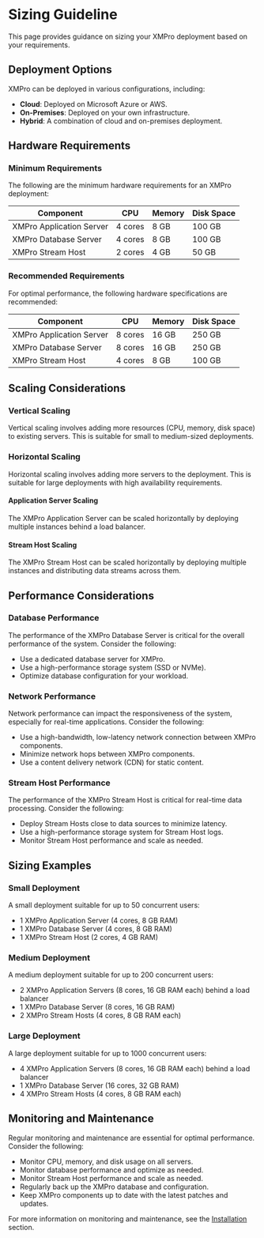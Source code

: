 # Sizing Guideline

This page provides guidance on sizing your XMPro deployment based on your requirements.

## Deployment Options

XMPro can be deployed in various configurations, including:

- **Cloud**: Deployed on Microsoft Azure or AWS.
- **On-Premises**: Deployed on your own infrastructure.
- **Hybrid**: A combination of cloud and on-premises deployment.

## Hardware Requirements

### Minimum Requirements

The following are the minimum hardware requirements for an XMPro deployment:

| Component | CPU | Memory | Disk Space |
|-----------|-----|--------|------------|
| XMPro Application Server | 4 cores | 8 GB | 100 GB |
| XMPro Database Server | 4 cores | 8 GB | 100 GB |
| XMPro Stream Host | 2 cores | 4 GB | 50 GB |

### Recommended Requirements

For optimal performance, the following hardware specifications are recommended:

| Component | CPU | Memory | Disk Space |
|-----------|-----|--------|------------|
| XMPro Application Server | 8 cores | 16 GB | 250 GB |
| XMPro Database Server | 8 cores | 16 GB | 250 GB |
| XMPro Stream Host | 4 cores | 8 GB | 100 GB |

## Scaling Considerations

### Vertical Scaling

Vertical scaling involves adding more resources (CPU, memory, disk space) to existing servers. This is suitable for small to medium-sized deployments.

### Horizontal Scaling

Horizontal scaling involves adding more servers to the deployment. This is suitable for large deployments with high availability requirements.

#### Application Server Scaling

The XMPro Application Server can be scaled horizontally by deploying multiple instances behind a load balancer.

#### Stream Host Scaling

The XMPro Stream Host can be scaled horizontally by deploying multiple instances and distributing data streams across them.

## Performance Considerations

### Database Performance

The performance of the XMPro Database Server is critical for the overall performance of the system. Consider the following:

- Use a dedicated database server for XMPro.
- Use a high-performance storage system (SSD or NVMe).
- Optimize database configuration for your workload.

### Network Performance

Network performance can impact the responsiveness of the system, especially for real-time applications. Consider the following:

- Use a high-bandwidth, low-latency network connection between XMPro components.
- Minimize network hops between XMPro components.
- Use a content delivery network (CDN) for static content.

### Stream Host Performance

The performance of the XMPro Stream Host is critical for real-time data processing. Consider the following:

- Deploy Stream Hosts close to data sources to minimize latency.
- Use a high-performance storage system for Stream Host logs.
- Monitor Stream Host performance and scale as needed.

## Sizing Examples

### Small Deployment

A small deployment suitable for up to 50 concurrent users:

- 1 XMPro Application Server (4 cores, 8 GB RAM)
- 1 XMPro Database Server (4 cores, 8 GB RAM)
- 1 XMPro Stream Host (2 cores, 4 GB RAM)

### Medium Deployment

A medium deployment suitable for up to 200 concurrent users:

- 2 XMPro Application Servers (8 cores, 16 GB RAM each) behind a load balancer
- 1 XMPro Database Server (8 cores, 16 GB RAM)
- 2 XMPro Stream Hosts (4 cores, 8 GB RAM each)

### Large Deployment

A large deployment suitable for up to 1000 concurrent users:

- 4 XMPro Application Servers (8 cores, 16 GB RAM each) behind a load balancer
- 1 XMPro Database Server (16 cores, 32 GB RAM)
- 4 XMPro Stream Hosts (4 cores, 8 GB RAM each)

## Monitoring and Maintenance

Regular monitoring and maintenance are essential for optimal performance. Consider the following:

- Monitor CPU, memory, and disk usage on all servers.
- Monitor database performance and optimize as needed.
- Monitor Stream Host performance and scale as needed.
- Regularly back up the XMPro database and configuration.
- Keep XMPro components up to date with the latest patches and updates.

For more information on monitoring and maintenance, see the [Installation](../installation/index.md) section.
